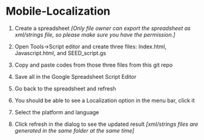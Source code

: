 # Mobile-Localization

1. Create a spreadsheet *[Only file owner can export the spreadsheet as xml/strings file, so please make sure you have the permission.]*

2. Open Tools->Script editor and create three files: Index.html, Javascript.html, and SEED_script.gs

3. Copy and paste codes from those three files from this git repo

4. Save all in the Google Spreadsheet Script Editor

5. Go back to the spreadsheet and refresh

6. You should be able to see a Localization option in the menu bar, click it

7. Select the platform and language

8. Click refresh in the dialog to see the updated result *[xml/strings files are generated in the same folder at the same time]* 

